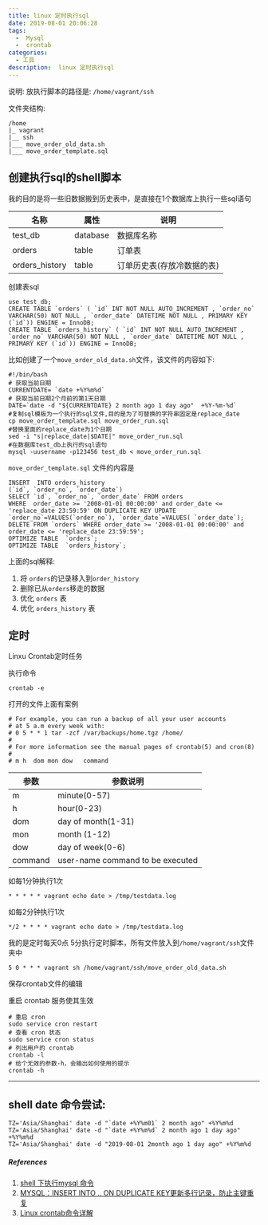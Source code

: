 ```yaml
---
title: linux 定时执行sql
date: 2019-08-01 20:06:28
tags:
  -  Mysql
  -  crontab
categories:
  - 工具
description:  linux 定时执行sql
---
```


说明: 放执行脚本的路径是: `/home/vagrant/ssh`

文件夹结构:

```
/home
|_ vagrant
|__ ssh
|___ move_order_old_data.sh
|___ move_order_template.sql
```



## 创建执行sql的shell脚本
我的目的是将一些旧数据搬到历史表中，是直接在1个数据库上执行一些sql语句

| 名称 | 属性 |  说明 |
| ------ | ------ | ------ |
| test_db |  database |  数据库名称 |
| orders | table | 订单表 |
| orders_history | table | 订单历史表(存放冷数据的表) |

创建表sql

```
use test_db;
CREATE TABLE `orders` ( `id` INT NOT NULL AUTO_INCREMENT , `order_no` VARCHAR(50) NOT NULL , `order_date` DATETIME NOT NULL , PRIMARY KEY (`id`)) ENGINE = InnoDB;
CREATE TABLE `orders_history` ( `id` INT NOT NULL AUTO_INCREMENT , `order_no` VARCHAR(50) NOT NULL , `order_date` DATETIME NOT NULL , PRIMARY KEY (`id`)) ENGINE = InnoDB;
```

比如创建了一个`move_order_old_data.sh`文件，该文件的内容如下:

```
#!/bin/bash
# 获取当前日期
CURRENTDATE= `date +%Y%m%d`
# 获取当前日期2个月前的第1天日期
DATE=`date -d "${CURRENTDATE} 2 month ago 1 day ago"  +%Y-%m-%d`
#复制sql模板为一个执行的sql文件,目的是为了可替换的字符串固定是replace_date
cp move_order_template.sql move_order_run.sql
#替换里面的replace_date为1个日期
sed -i "s|replace_date|$DATE|" move_order_run.sql
#在数据库test_db上执行的sql语句
mysql -uusername -p123456 test_db < move_order_run.sql
```

`move_order_template.sql` 文件的内容是

```
INSERT  INTO orders_history 
(`id`, `order_no`, `order_date`) 
SELECT `id`, `order_no`, `order_date` FROM orders 
WHERE  order_date >= '2008-01-01 00:00:00' and order_date <= 'replace_date 23:59:59' ON DUPLICATE KEY UPDATE  `order_no`=VALUES(`order_no`), `order_date`=VALUES( `order_date`);
DELETE FROM `orders` WHERE order_date >= '2008-01-01 00:00:00' and order_date <= 'replace_date 23:59:59';
OPTIMIZE TABLE  `orders`;
OPTIMIZE TABLE  `orders_history`;
```

上面的sql解释:
1. 将 `orders`的记录移入到`order_history`
2. 删除已从`orders`移走的数据
3. 优化 `orders` 表
4. 优化 `orders_history` 表

## 定时

Linxu Crontab定时任务

执行命令

```
crontab -e
```

打开的文件上面有案例

```
# For example, you can run a backup of all your user accounts
# at 5 a.m every week with:
# 0 5 * * 1 tar -zcf /var/backups/home.tgz /home/
#
# For more information see the manual pages of crontab(5) and cron(8)
#
# m h  dom mon dow   command
```

| 参数|参数说明 |
| ------ | ------ |
| m | minute(0-57) |
| h  | hour(0-23) |
| dom | day of month(1-31) |
| mon | month (1-12)|
| dow | day of week(0-6)|
| command | user-name command to be executed |

如每1分钟执行1次

```
* * * * * vagrant echo date > /tmp/testdata.log
```

如每2分钟执行1次

```
*/2 * * * * vagrant echo date > /tmp/testdata.log
```


我的是定时每天0点 5分执行定时脚本，所有文件放入到`/home/vagrant/ssh`文件夹中
```
5 0 * * * vagrant sh /home/vagrant/ssh/move_order_old_data.sh
```

保存crontab文件的编辑

重启 crontab 服务使其生效

```
# 重启 cron
sudo service cron restart
# 查看 cron 状态
sudo service cron status
# 列出用户的 crontab
crontab -l
# 给个无效的参数-h，会输出如何使用的提示
crontab -h
```


------
## shell date 命令尝试:

```
TZ='Asia/Shanghai' date -d "`date +%Y%m01` 2 month ago" +%Y%m%d
TZ='Asia/Shanghai' date -d "`date +%Y%m%d` 2 month ago 1 day ago" +%Y%m%d
TZ='Asia/Shanghai' date -d "2019-08-01 2month ago 1 day ago" +%Y%m%d
```


##### References
1. [shell 下执行mysql 命令](https://www.cnblogs.com/wangkangluo1/archive/2012/04/27/2472898.html)
2. [MYSQL：INSERT INTO .. ON DUPLICATE KEY更新多行记录，防止主键重复](https://blog.csdn.net/qq_39806256/article/details/80238065)
3. [Linux crontab命令详解](https://www.cnblogs.com/ftl1012/p/crontab.html)